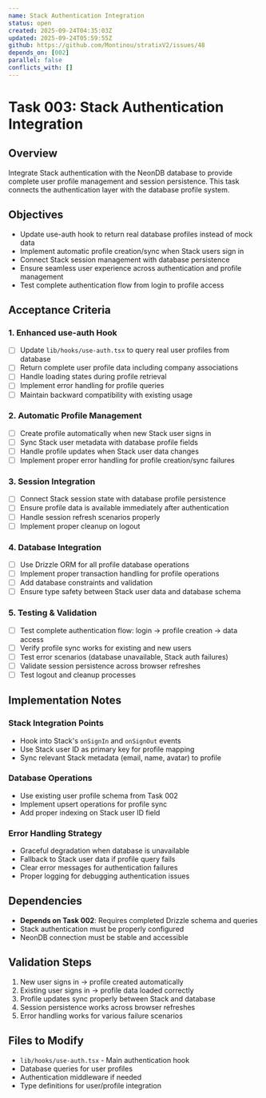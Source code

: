 ```yaml
---
name: Stack Authentication Integration
status: open
created: 2025-09-24T04:35:03Z
updated: 2025-09-24T05:59:55Z
github: https://github.com/Montinou/stratixV2/issues/48
depends_on: [002]
parallel: false
conflicts_with: []
---
```


# Task 003: Stack Authentication Integration

## Overview
Integrate Stack authentication with the NeonDB database to provide complete user profile management and session persistence. This task connects the authentication layer with the database profile system.

## Objectives
- Update use-auth hook to return real database profiles instead of mock data
- Implement automatic profile creation/sync when Stack users sign in
- Connect Stack session management with database persistence
- Ensure seamless user experience across authentication and profile management
- Test complete authentication flow from login to profile access

## Acceptance Criteria

### 1. Enhanced use-auth Hook
- [ ] Update `lib/hooks/use-auth.tsx` to query real user profiles from database
- [ ] Return complete user profile data including company associations
- [ ] Handle loading states during profile retrieval
- [ ] Implement error handling for profile queries
- [ ] Maintain backward compatibility with existing usage

### 2. Automatic Profile Management
- [ ] Create profile automatically when new Stack user signs in
- [ ] Sync Stack user metadata with database profile fields
- [ ] Handle profile updates when Stack user data changes
- [ ] Implement proper error handling for profile creation/sync failures

### 3. Session Integration
- [ ] Connect Stack session state with database profile persistence
- [ ] Ensure profile data is available immediately after authentication
- [ ] Handle session refresh scenarios properly
- [ ] Implement proper cleanup on logout

### 4. Database Integration
- [ ] Use Drizzle ORM for all profile database operations
- [ ] Implement proper transaction handling for profile operations
- [ ] Add database constraints and validation
- [ ] Ensure type safety between Stack user data and database schema

### 5. Testing & Validation
- [ ] Test complete authentication flow: login → profile creation → data access
- [ ] Verify profile sync works for existing and new users
- [ ] Test error scenarios (database unavailable, Stack auth failures)
- [ ] Validate session persistence across browser refreshes
- [ ] Test logout and cleanup processes

## Implementation Notes

### Stack Integration Points
- Hook into Stack's `onSignIn` and `onSignOut` events
- Use Stack user ID as primary key for profile mapping
- Sync relevant Stack metadata (email, name, avatar) to profile

### Database Operations
- Use existing user profile schema from Task 002
- Implement upsert operations for profile sync
- Add proper indexing on Stack user ID field

### Error Handling Strategy
- Graceful degradation when database is unavailable
- Fallback to Stack user data if profile query fails
- Clear error messages for authentication failures
- Proper logging for debugging authentication issues

## Dependencies
- **Depends on Task 002**: Requires completed Drizzle schema and queries
- Stack authentication must be properly configured
- NeonDB connection must be stable and accessible

## Validation Steps
1. New user signs in → profile created automatically
2. Existing user signs in → profile data loaded correctly
3. Profile updates sync properly between Stack and database
4. Session persistence works across browser refreshes
5. Error handling works for various failure scenarios

## Files to Modify
- `lib/hooks/use-auth.tsx` - Main authentication hook
- Database queries for user profiles
- Authentication middleware if needed
- Type definitions for user/profile integration
